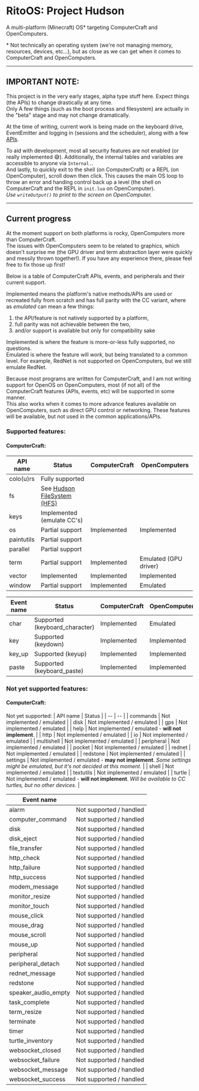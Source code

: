 # RitoOS: Project Hudson
A multi-platform (Minecraft) OS\* targeting ComputerCraft and OpenComputers.


\* Not technically an operating system (we're not managing memory, resources, devices, etc...), but as close as we can get when it comes to ComputerCraft and OpenComputers.


---

## **IMPORTANT NOTE**:
This project is in the very early stages, alpha type stuff here. Expect things (the APIs) to change drastically at any time.\
Only A few things (such as the boot process and filesystem) are actually in the "beta" stage and may not change dramatically.

At the time of writing, current work is being made on the keyboard drive, EventEmitter and logging in (sessions and the scheduler), along with a few [APIs](./System/RIT/).


To aid with development, most all security features are not enabled (or really implemented 😅). Additionally, the internal tables and variables are accessible to anyone via `Internal.`.\
And lastly, to quickly exit to the shell (on ComputerCraft) or a REPL (on OpenComputer), scroll down then click. This causes the main OS loop to throw an error and handing control back up a level (the shell on ComputerCraft and the REPL in `init.lua` on OpenComputer).\
_Use `writeOutput()` to print to the screen on OpenComputer._



---

## Current progress
At the moment support on both platforms is rocky, OpenComputers more than ComputerCraft.\
The issues with OpenComputers seem to be related to graphics, which doesn't surprise me (the GPU driver and term abstraction layer were quickly and messily thrown together!). If you have any experience there, please feel free to fix those up first!




Below is a table of ComputerCraft APIs, events, and peripherals and their current support.


Implemented means the platform's native methods/APIs are used or recreated fully from scratch and has full parity with the CC variant, where as _emulated_ can mean a few things:
1) the API/feature is not natively supported by a platform,
2) full parity was not achievable between the two,
3) and/or support is available but only for compatibility sake

Implemented is where the feature is more-or-less fully supported, no questions.\
Emulated is where the feature will _work_, but being translated to a common level. For example, RedNet is not supported on OpenComputers, but we still emulate RedNet.


Because most programs are written for ComputerCraft, and I am not writing support for OpenOS on OpenComputers, most (if not all) of the ComputerCraft features (APIs, events, etc) will be supported in some manner.\
This also works when it comes to more advance features available on OpenComputers, such as direct GPU control or networking. These features will be available, but not used in the common applications/APIs.



### Supported features:
#### ComputerCraft:
| API name | Status | ComputerCraft | OpenComputers |
| -- | -- | -- | -- |
| colo(u)rs		| Fully supported  |
| fs			| See [Hudson FileSystem (HFS)](./Docs/FileSystem.md) |
| keys			| Implemented (emulate CC's) |
| os			| Partial support | Implemented | Implemented |
| paintutils	| Partial support |
| parallel		| Partial support |
| term			| Partial support | Implemented | Emulated (GPU driver) |
| vector		| Implemented | Implemented | Implemented |
| window		| Partial support | Implemented | Emulated |


| Event	name			| Status | ComputerCraft | OpenComputers |
| -- | -- | -- | -- |
| char					| Supported (keyboard_character)	| Implemented | Emulated |
| key					| Supported (keydown)	| Implemented | Implemented |
| key_up				| Supported (keyup)	| Implemented | Implemented |
| paste					| Supported (keyboard_paste)	| Implemented | Implemented |




### Not yet supported features:
#### ComputerCraft:

Not yet supported:
| API name | Status |
| -- | -- |
| commands		|	Not implemented / emulated |
| disk			|	Not implemented / emulated |
| gps			|	Not implemented / emulated |
| help			|	Not implemented / emulated - **will not implement**. |
| http			|	Not implemented / emulated |
| io			|	Not implemented / emulated |
| multishell	|	Not implemented / emulated |
| peripheral	|	Not implemented / emulated |
| pocket		|	Not implemented / emulated |
| rednet		|	Not implemented / emulated |
| redstone		|	Not implemented / emulated |
| settings		|	Not implemented / emulated - **may not implement**. _Some settings might be emulated, but it's not decided at this moment._ |
| shell			|	Not implemented / emulated |
| textutils		|	Not implemented / emulated |
| turtle		|	Not implemented / emulated - **will not implement**. _Will be available to CC turtles, but no other devices._ |


| Event	name			|							|
| --					|	--						|
| alarm					|	Not supported / handled	|
| computer_command		|	Not supported / handled	|
| disk					|	Not supported / handled	|
| disk_eject			|	Not supported / handled	|
| file_transfer			|	Not supported / handled	|
| http_check			|	Not supported / handled	|
| http_failure			|	Not supported / handled	|
| http_success			|	Not supported / handled	|
| modem_message			|	Not supported / handled	|
| monitor_resize		|	Not supported / handled	|
| monitor_touch			|	Not supported / handled	|
| mouse_click			|	Not supported / handled	|
| mouse_drag			|	Not supported / handled	|
| mouse_scroll			|	Not supported / handled	|
| mouse_up				|	Not supported / handled	|
| peripheral			|	Not supported / handled	|
| peripheral_detach		|	Not supported / handled	|
| rednet_message		|	Not supported / handled	|
| redstone				|	Not supported / handled	|
| speaker_audio_empty	|	Not supported / handled	|
| task_complete			|	Not supported / handled	|
| term_resize			|	Not supported / handled	|
| terminate				|	Not supported / handled	|
| timer					|	Not supported / handled	|
| turtle_inventory		|	Not supported / handled	|
| websocket_closed		|	Not supported / handled	|
| websocket_failure		|	Not supported / handled	|
| websocket_message		|	Not supported / handled	|
| websocket_success		|	Not supported / handled	|